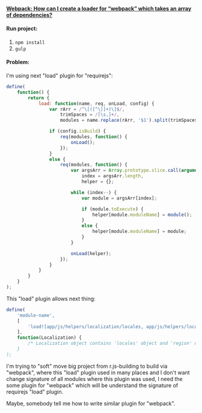 #### [Webpack: How can I create a loader for “webpack” which takes an array of dependencies?](http://stackoverflow.com/questions/35280020/webpack-how-can-i-create-a-loader-for-webpack-which-takes-an-array-of-depende) 

#### Run project:
1. `npm install`
2. `gulp`

#### Problem:
I'm using next "load" plugin for "requirejs":
 
```javascript
define(
    function() {
        return {
            load: function(name, req, onLoad, config) {
                var rArr = /^\[([^\]]+)\]$/,
                    trimSpaces = /[\s,]+/,
                    modules = name.replace(rArr, '$1').split(trimSpaces);

                if (config.isBuild) {
                    req(modules, function() {
                        onLoad();
                    });
                }
                else {
                    req(modules, function() {
                        var argsArr = Array.prototype.slice.call(arguments),
                            index = argsArr.length,
                            helper = {};

                        while (index--) {
                            var module = argsArr[index];

                            if (module.toExecute) {
                                helper[module.moduleName] = module();
                            }
                            else {
                                helper[module.moduleName] = module;
                            }
                        }

                        onLoad(helper);
                    });
                }
            }
        }
    }
);
```
This "load" plugin allows next thing:

```javascript
define(
    'module-name',
    [
        'load![app/js/helpers/localization/locales, app/js/helpers/localization/regions]'
    ],
    function(Localization) {
        /* Localization object contains 'locales' object and 'region' object* /
    }
);
```

I'm trying to "soft" move big project from r.js-building to build via "webpack", where this "load"
plugin used in many places and I don't want change signature of all modules where this plugin was used, I need the some 
plugin for "webpack" which will be understand the signature of requirejs "load" plugin.

Maybe, somebody tell me how to write similar plugin for "webpack".
